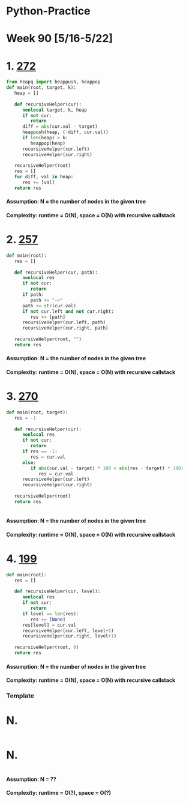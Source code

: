 # Python-Practice

# Week 90 [5/16-5/22]

# 1. [272](https://leetcode.com/problems/closest-binary-search-tree-value-ii/)
```python
from heapq import heappush, heappop
def main(root, target, k):
   heap = []
        
   def recursiveHelper(cur):
      nonlocal target, k, heap
      if not cur:
         return
      diff = abs(cur.val - target)
      heappush(heap, (-diff, cur.val))
      if len(heap) > k:
         heappop(heap)
      recursiveHelper(cur.left)
      recursiveHelper(cur.right)
   
   recursiveHelper(root)
   res = []
   for diff, val in heap:
      res += [val]
   return res
```
#### Assumption: N = the number of nodes in the given tree
#### Complexity: runtime = O(N), space = O(N) with recursive callstack

# 2. [257](https://leetcode.com/problems/binary-tree-paths/)
```python
def main(root):
   res = []
        
   def recursiveHelper(cur, path):
      nonlocal res
      if not cur:
         return
      if path:
         path += "->"
      path += str(cur.val)
      if not cur.left and not cur.right:
         res += [path]
      recursiveHelper(cur.left, path)
      recursiveHelper(cur.right, path)
   
   recursiveHelper(root, "")
   return res
```
#### Assumption: N = the number of nodes in the given tree
#### Complexity: runtime = O(N), space = O(N) with recursive callstack

# 3. [270](https://leetcode.com/problems/closest-binary-search-tree-value/)
```python
def main(root, target):
   res = -1
        
   def recursiveHelper(cur):
      nonlocal res
      if not cur:
         return
      if res == -1:
         res = cur.val
      else:
         if abs(cur.val - target) * 100 < abs(res - target) * 100:
            res = cur.val
      recursiveHelper(cur.left)
      recursiveHelper(cur.right)
   
   recursiveHelper(root)
   return res
                    
```
#### Assumption: N = the number of nodes in the given tree
#### Complexity: runtime = O(N), space = O(N) with recursive callstack

# 4. [199](https://leetcode.com/problems/binary-tree-right-side-view/)
```python
def main(root):
   res = []
        
   def recursiveHelper(cur, level):
      nonlocal res
      if not cur:
         return
      if level == len(res):
         res += [None]
      res[level] = cur.val
      recursiveHelper(cur.left, level+1)
      recursiveHelper(cur.right, level+1)
   
   recursiveHelper(root, 0)
   return res
```
#### Assumption: N = the number of nodes in the given tree
#### Complexity: runtime = O(N), space = O(N) with recursive callstack

### Template
# N. []()
```sql
```

# N. []()
```python
```
#### Assumption: N = ??
#### Complexity: runtime = O(?), space = O(?)
